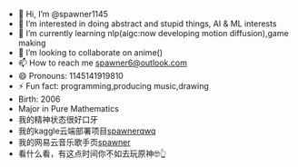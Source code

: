 - 👋 Hi, I’m @spawner1145
- 👀 I’m interested in doing abstract and stupid things, AI & ML interests
- 🌱 I’m currently learning nlp(aigc:now developing motion diffusion),game making
- 💞️ I’m looking to collaborate on anime()
- 📫 How to reach me spawner6@outlook.com
- 😄 Pronouns: 1145141919810
- ⚡ Fun fact: programming,producing music,drawing
- Birth: 2006
- Major in Pure Mathematics
- 我的精神状态很好口牙
- 我的kaggle云端部署项目[spawnerqwq](https://www.kaggle.com/spawnerqwq/code)
- 我的网易云音乐歌手页[spawner](https://music.163.com/#/artist?id=48497066)
- 看什么看，有这点时间你不如去玩原神🤓👆
<!---
spawner1145/spawner1145 is a ✨ special ✨ repository because its `README.md` (this file) appears on your GitHub profile.
You can click the Preview link to take a look at your changes.
--->
